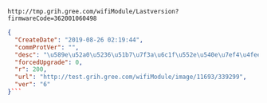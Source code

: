 `http://tmp.grih.gree.com/wifiModule/Lastversion?firmwareCode=362001060498`

```json
{
  "CreateDate": "2019-08-26 02:19:44",
  "commProtVer": "",
  "desc": "\u589e\u52a0\u5236\u51b7\u7f3a\u6c1f\u552e\u540e\u7ef4\u4fee\u529f\u80fd\u5f00\u5173",
  "forcedUpgrade": 0,
  "r": 200,
  "url": "http://test.grih.gree.com/wifiModule/image/11693/339299",
  "ver": "6"
}```